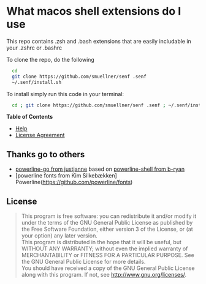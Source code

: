 # What macos shell extensions do I use

This repo contains .zsh and .bash extensions that are easily includable in your .zshrc or .bashrc

To clone the repo, do the following

```bash
  cd
  git clone https://github.com/smuellner/senf .senf
  ~/.senf/install.sh
```

To install simply run this code in your terminal:

```bash
  cd ; git clone https://github.com/smuellner/senf .senf ; ~/.senf/install.sh
```


**Table of Contents**

* [Help](HELP.md)
* [License Agreement](LICENSE)



## Thanks go to others
* [powerline-go from justjanne](https://github.com/justjanne/powerline-go) based on [powerline-shell from b-ryan](https://github.com/b-ryan/powerline-shell)
* [powerline fonts from Kim Silkebækken] Powerline(https://github.com/powerline/fonts)


## License

> This program is free software: you can redistribute it and/or modify it under the terms of the GNU General Public License as published by the Free Software Foundation, either version 3 of the License, or (at your option) any later version.  
> This program is distributed in the hope that it will be useful, but WITHOUT ANY WARRANTY; without even the implied warranty of MERCHANTABILITY or FITNESS FOR A PARTICULAR PURPOSE. See the GNU General Public License for more details.  
> You should have received a copy of the GNU General Public License along with this program. If not, see <http://www.gnu.org/licenses/>.  
